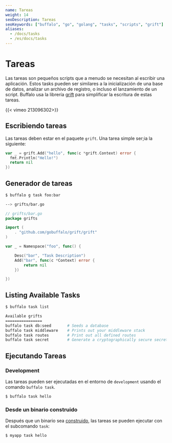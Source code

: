 ```yaml
---
name: Tareas
weight: 14
seoDescription: Tareas
seoKeywords: ["buffalo", "go", "golang", "tasks", "scripts", "grift"]
aliases:
  - /docs/tasks
  - /es/docs/tasks
---
```

# Tareas

Las tareas son pequeños scripts que a menudo se necesitan al escribir una aplicación. Estos tasks pueden ser similares a la inicialización de una base de datos, analizar un archivo de registro, o incluso el lanzamiento de un script. Buffalo usa la librería [grift](https://github.com/gobuffalo/grift) para simplificar la escritura de estas tareas.

{{< vimeo 213096302>}}

## Escribiendo tareas

Las tareas deben estar en el paquete `grift`. Una tarea simple ser;ia la siguiente:

```go
var _ = grift.Add("hello", func(c *grift.Context) error {
  fmt.Println("Hello!")
  return nil
})
```

## Generador de tareas

```bash
$ buffalo g task foo:bar

--> grifts/bar.go
```

```go
// grifts/bar.go
package grifts

import (
	. "github.com/gobuffalo/grift/grift"
)

var _ = Namespace("foo", func() {

	Desc("bar", "Task Description")
	Add("bar", func(c *Context) error {
		return nil
	})

})

```


## Listing Available Tasks

```bash
$ buffalo task list

Available grifts
================
buffalo task db:seed       # Seeds a database
buffalo task middleware    # Prints out your middleware stack
buffalo task routes        # Print out all defined routes
buffalo task secret        # Generate a cryptographically secure secret key
```

## Ejecutando Tareas

### Development

Las tareas pueden ser ejecutadas en el entorno de `development` usando el comando `buffalo task`.

```bash
$ buffalo task hello
```

### Desde un binario construido

Después que un binario sea [construido](/documentation/deploy/packing), las tareas se pueden ejecutar con el subcomando `task`:

```bash
$ myapp task hello
```
